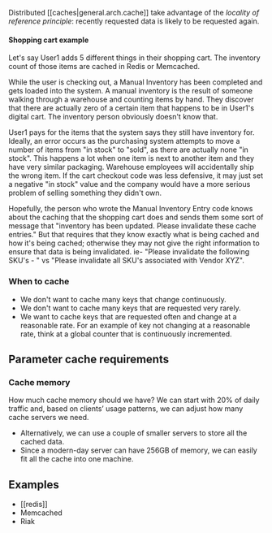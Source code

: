 
Distributed [[caches|general.arch.cache]] take advantage of the *locality of reference principle*: recently requested data is likely to be requested again.

#### Shopping cart example
Let's say User1 adds 5 different things in their shopping cart. The inventory count of those items are cached in Redis or Memcached.

While the user is checking out, a Manual Inventory has been completed and gets loaded into the system. A manual inventory is the result of someone walking through a warehouse and counting items by hand. They discover that there are actually zero of a certain item that happens to be in User1's digital cart. The inventory person obviously doesn't know that.

User1 pays for the items that the system says they still have inventory for. Ideally, an error occurs as the purchasing system attempts to move a number of items from "in stock" to "sold", as there are actually none "in stock". This happens a lot when one item is next to another item and they have very similar packaging. Warehouse employees will accidentally ship the wrong item. If the cart checkout code was less defensive, it may just set a negative "in stock" value and the company would have a more serious problem of selling something they didn't own.

Hopefully, the person who wrote the Manual Inventory Entry code knows about the caching that the shopping cart does and sends them some sort of message that "inventory has been updated. Please invalidate these cache entries." But that requires that they know exactly what is being cached and how it's being cached; otherwise they may not give the right information to ensure that data is being invalidated. ie- "Please invalidate the following SKU's - " vs "Please invalidate all SKU's associated with Vendor XYZ".

### When to cache
- We don't want to cache many keys that change continuously.
- We don't want to cache many keys that are requested very rarely.
- We want to cache keys that are requested often and change at a reasonable rate. For an example of key not changing at a reasonable rate, think at a global counter that is continuously incremented.

## Parameter cache requirements
### Cache memory
How much cache memory should we have? We can start with 20% of daily traffic and, based on clients’ usage patterns, we can adjust how many cache servers we need.
- Alternatively, we can use a couple of smaller servers to store all the cached data.
- Since a modern-day server can have 256GB of memory, we can easily fit all the cache into one machine.

## Examples
- [[redis]]
- Memcached
- Riak